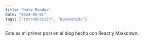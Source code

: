 ```yaml
---
title: "Hola Mundoa"
date: "2024-05-01"
tags: ["introducción", "bienvenida"]
---
```


Este es mi primer post en el blog hecho con React y Markdown.
